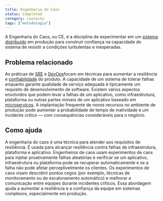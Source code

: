 ```yaml
---
title: Engenharia do Caos
status: Completed
category: conceito
tags: ["metodologia"]
---
```


A Engenharia do Caos, ou CE, é a disciplina de experimentar em um [sistema distribuído](/pt-br/distributed-systems/) em produção para construir confiança na capacidade do sistema de resistir a condições turbulentas e inesperadas.

## Problema relacionado

As práticas de [SRE](/pt-br/site-reliability-engineering/) e [DevOps](/pt-br/devops/)focam em técnicas para aumentar a resiliência e [confiabilidade](/pt-br/reliability/) do produto. A capacidade de um sistema de tolerar falhas enquanto garante qualidade de serviço adequada é tipicamente um requisito de desenvolvimento de software. Existem vários aspectos envolvidos que podem levar a falhas de um aplicativo, como infraestrutura, plataforma ou outras partes móveis de um aplicativo baseado em [microserviços](/pt-br/microservices/). A implantação frequente de novos recursos no ambiente de produção pode aumentar a probabilidade de tempo de inatividade e um incidente crítico — com consequências consideráveis para o negócio.

## Como ajuda

A engenharia do caos é uma técnica para atender aos requisitos de resiliência. É usada para alcançar resiliência contra falhas de infraestrutura, plataforma e aplicativo. Engenheiros de caos usam experimentos de caos para injetar proativamente falhas aleatórias e verificar se um aplicativo, infraestrutura ou plataforma pode se recuperar automaticamente e se a falha não pode afetar perceptivelmente os clientes. Os experimentos de caos visam descobrir pontos cegos (por exemplo, técnicas de monitoramento ou de escalonamento automático) e melhorar a comunicação entre equipes durante incidentes críticos. Essa abordagem ajuda a aumentar a resiliência e a confiança da equipe em sistemas complexos, especialmente em produção.
